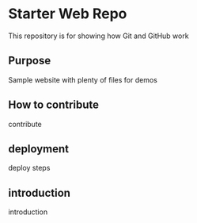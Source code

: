 # Starter Web Repo

This repository is for showing how Git and GitHub work

## Purpose

Sample website with plenty of files for demos

## How to contribute 

contribute 

## deployment 

deploy steps 

## introduction 

introduction
